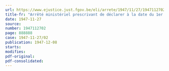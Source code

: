 ```yaml
---
url: https://www.ejustice.just.fgov.be/eli/arrete/1947/11/27/1947112702/justel
title-fr: "Arrêté ministériel prescrivant de déclarer à la date du 1er janvier 1948 toutes les quantités d'acide cyanhydrique ou de produits cyanogènes qui se trouvent dans le pays"
date: 1947-11-27
source:
number: 1947112702
page: 888888
case: 1947-11-27/02
publication: 1947-12-08
starts:
modifies:
pdf-original:
pdf-consolidated:
---
```


